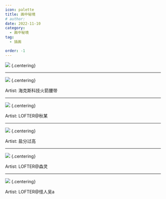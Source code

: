 ```yaml
---
icon: palette
title: 画中秘境
# author: 
date: 2022-11-10
category:
  - 画中秘境
tag:
  - 插画

order: -1
---
```


![](./res/illustration/不许挑食.jpg) {.centering}

---

![](./res/illustration/迷迭香.webp) {.centering}

Artist: 海克斯科技火箭腰带

---

![](./res/illustration/斥罪.webp) {.centering}

Artist: LOFTER@秋某

---

![](./res/illustration/双狼.webp) {.centering}

Artist: 盐分过高

---

![](./res/illustration/斩破.webp) {.centering}

Artist: LOFTER@森灵

---

![](./res/illustration/子月.webp) {.centering}

Artist: LOFTER@怪人吴a

<ArticleAd />